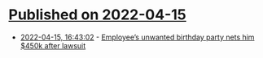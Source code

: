 # [Published on 2022-04-15](index.md)

* [2022-04-15, 16:43:02](https://news.ycombinator.com/item?id=31042383) - [Employee’s unwanted birthday party nets him $450k after lawsuit](https://www.kentucky.com/news/state/kentucky/article260445977.html)
